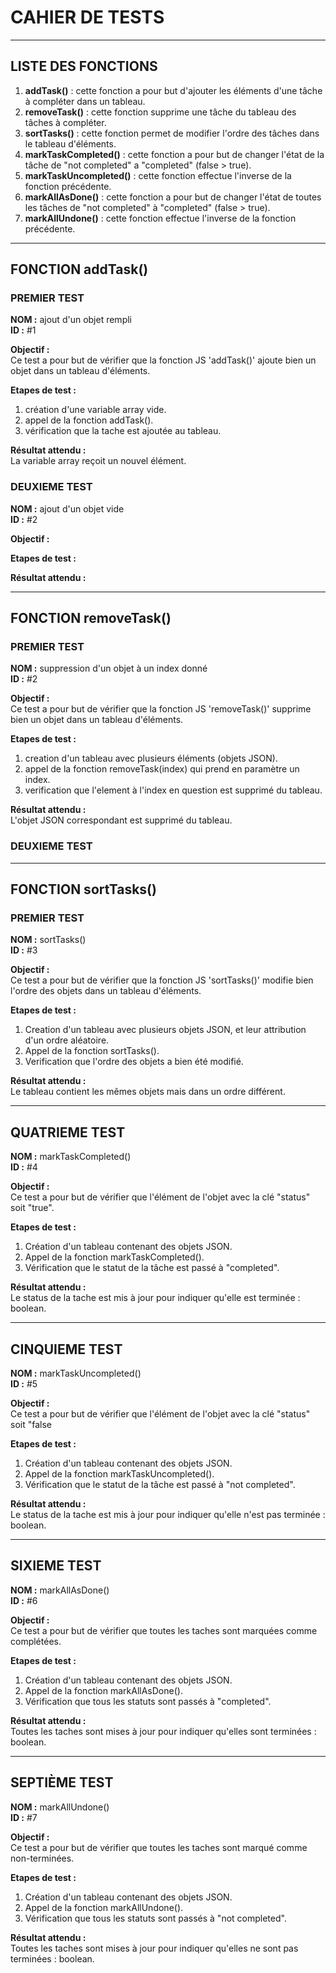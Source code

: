# CAHIER DE TESTS
---
## LISTE DES FONCTIONS

1. **addTask()** : cette fonction a pour but d'ajouter les éléments d'une tâche à compléter dans un tableau.
2. **removeTask()** : cette fonction supprime une tâche du tableau des tâches à compléter.
3. **sortTasks()** : cette fonction permet de modifier l'ordre des tâches dans le tableau d'éléments.
4. **markTaskCompleted()** : cette fonction a pour but de changer l'état de la tâche de "not completed" a "completed" (false > true).
5. **markTaskUncompleted()** : cette fonction effectue l'inverse de la fonction précédente.
6. **markAllAsDone()** : cette fonction a pour but de changer l'état de toutes les tâches de "not completed" à "completed" (false > true).
7. **markAllUndone()** : cette fonction effectue l'inverse de la fonction précédente.

---
## FONCTION addTask()

### PREMIER TEST 

**NOM :** ajout d'un objet rempli<br>
**ID :** #1<br>

**Objectif :**<br> 
Ce test a pour but de vérifier que la fonction JS 'addTask()' ajoute bien un objet dans un tableau d'éléments.

**Etapes de test :**<br>
1. création d'une variable array vide.
2. appel de la fonction addTask().
3. vérification que la tache est ajoutée au tableau.

**Résultat attendu :**<br>
La variable array reçoit un nouvel élément.

### DEUXIEME TEST

**NOM :** ajout d'un objet vide<br>
**ID :** #2<br>

**Objectif :**<br>


**Etapes de test :**<br>


**Résultat attendu :**<br>


---
## FONCTION removeTask()

### PREMIER TEST

**NOM :** suppression d'un objet à un index donné<br>
**ID :** #2<br>

**Objectif :**<br>
Ce test a pour but de vérifier que la fonction JS 'removeTask()' supprime bien un objet dans un tableau d'éléments.

**Etapes de test :**<br>
1. creation d'un tableau avec plusieurs éléments (objets JSON).
2. appel de la fonction removeTask(index) qui prend en paramètre un index.
3. verification que l'element à l'index en question est supprimé du tableau.

**Résultat attendu :**<br>
L'objet JSON correspondant est supprimé du tableau.

### DEUXIEME TEST

---
## FONCTION sortTasks()

### PREMIER TEST

**NOM :** sortTasks()<br>
**ID :** #3<br>

**Objectif :**<br>
Ce test a pour but de vérifier que la fonction JS 'sortTasks()' modifie bien l'ordre des objets dans un tableau d'éléments.

**Etapes de test :**<br>
1. Creation d'un tableau avec plusieurs objets JSON, et leur attribution d'un ordre aléatoire.
2. Appel de la fonction sortTasks().
3. Verification que l'ordre des objets a bien été modifié.

**Résultat attendu :**<br>
Le tableau contient les mêmes objets mais dans un ordre différent.

---
## QUATRIEME TEST

**NOM :** markTaskCompleted()<br>
**ID :** #4<br>

**Objectif :**<br>
Ce test a pour but de vérifier que l'élément de l'objet avec la clé "status" soit "true".

**Etapes de test :**<br>
1. Création d'un tableau contenant des objets JSON.
2. Appel de la fonction markTaskCompleted().
3. Vérification que le statut de la tâche est passé à "completed".

**Résultat attendu :**<br>
Le status de la tache est mis à jour pour indiquer qu'elle est terminée : boolean.

---
## CINQUIEME TEST

**NOM :** markTaskUncompleted()<br>
**ID :** #5<br>

**Objectif :**<br>
Ce test a pour but de vérifier que l'élément de l'objet avec la clé "status" soit "false

**Etapes de test :**<br>
1. Création d'un tableau contenant des objets JSON.
2. Appel de la fonction markTaskUncompleted().
3. Vérification que le statut de la tâche est passé à "not completed".

**Résultat attendu :**<br>
Le status de la tache est mis à jour pour indiquer qu'elle n'est pas terminée : boolean.

---
## SIXIEME TEST

**NOM :** markAllAsDone()<br>
**ID :** #6<br>

**Objectif :**<br>
Ce test a pour but de vérifier que toutes les taches sont marquées comme complétées.

**Etapes de test :**<br>
1. Création d'un tableau contenant des objets JSON.
2. Appel de la fonction markAllAsDone().
3. Vérification que tous les statuts sont passés à "completed".

**Résultat attendu :**<br>
Toutes les taches sont mises à jour pour indiquer qu'elles sont terminées : boolean.

---
## SEPTIÈME TEST

**NOM :** markAllUndone()<br>
**ID :** #7<br>

**Objectif :**<br>
Ce test a pour but de vérifier que toutes les taches sont marqué comme non-terminées.

**Etapes de test :**<br>
1. Création d'un tableau contenant des objets JSON.
2. Appel de la fonction markAllUndone().
3. Vérification que tous les statuts sont passés à "not completed".

**Résultat attendu :**<br>
Toutes les taches sont mises à jour pour indiquer qu'elles ne sont pas terminées : boolean.
